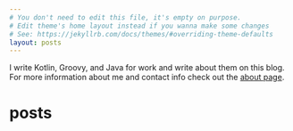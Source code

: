 ```yaml
---
# You don't need to edit this file, it's empty on purpose.
# Edit theme's home layout instead if you wanna make some changes
# See: https://jekyllrb.com/docs/themes/#overriding-theme-defaults
layout: posts
---
```

I write Kotlin, Groovy, and Java for work and write about them on this blog. For more information about me
and contact info check out the [about page](/about).

# posts
